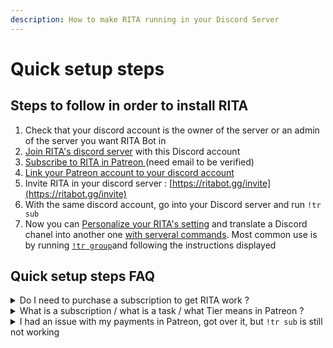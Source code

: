 ```yaml
---
description: How to make RITA running in your Discord Server
---
```


# Quick setup steps

## Steps to follow in order to install RITA

1. Check that your discord account is the owner of the server or an admin of the server you want RITA Bot in
2. [Join RITA's discord server](https://discord.gg/mgNR64R) with this Discord account
3. [Subscribe to RITA in Patreon ](../premium/how-to-subscribe/patreon.md#how-to-subscribe)(need email to be verified)
4. [Link your Patreon account to your discord account](../premium/how-to-subscribe/patreon.md#linking-creating-an-account-before-and-after)
5. Invite RITA in your discord server : [https://ritabot.gg/invite](https://ritabot.gg/invite)
6. With the same discord account, go into your Discord server and run `!tr sub`&#x20;
7. Now you can [Personalize your RITA's setting](settings.md) and translate a Discord chanel into another one [with serveral commands](translation/). Most common use is by running [`!tr group`](translation/group-translations.md)and following the instructions displayed

## Quick setup steps FAQ

<details>

<summary>Do I need to purchase a subscription to get RITA work ?</summary>

Yes

</details>

<details>

<summary>What is a subscription / what is a task / what Tier means in Patreon ?</summary>

All details are avaiable in the "[Overview of Premium/Paid features](../premium/overview.md)"

</details>

<details>

<summary>I had an issue with my payments in Patreon, got over it, but <code>!tr sub</code> is still not working</summary>

This occurs due to some issues with Patreon

1. Check that your payment has been successful in Patreon
2. Try to unlink/relink your discord account and then run `!tr sub` again in your server
3. If none of this works - please open a support ticket

</details>

